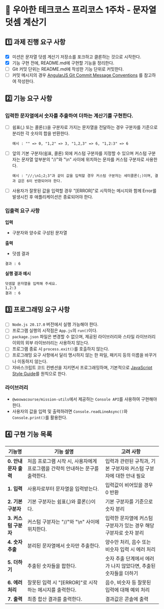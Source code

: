 # 📝 우아한 테크코스 프리코스 1주차 - 문자열 덧셈 계산기
## 1️⃣ 과제 진행 요구 사항
- [X] 미션은 문자열 덧셈 계산기 저장소를 포크하고 클론하는 것으로 시작한다.
- [X] 기능 구현 전에, README.md에 구현할 기능을 정리한다.
- [ ] Git 커밋 단위는 README.md에 작성한 기능 단위로 커밋한다.
- [ ] 커밋 메시지의 경우 [AngularJS Git Commit Message Conventions](https://gist.github.com/stephenparish/9941e89d80e2bc58a153) 를 참고하여 작성한다.
## 2️⃣ 기능 요구 사항
### 입력한 문자열에서 숫자를 추출하여 더하는 계산기를 구현한다.
- [ ] 쉼표(,) 또는 콜론(:)을 구분자로 가지는 문자열을 전달하는 경우 구분자를 기준으로 분리한 각 숫자의 합을 반환한다.

      예시 : "" => 0, "1,2" => 3, "1,2,3" => 6, "1,2:3" => 6

- [ ] 앞의 기본 구분자(쉼표, 콜론) 외에 커스텀 구분자를 지정할 수 있으며 커스텀 구분자는 문자열 앞부분의 "//"와 "\n" 사이에 위치하는 문자를 커스텀 구분자로 사용한다.
      
      예시 : "//;\n1;2;3"과 같이 값을 입력할 경우 커스텀 구분자는 세미콜론(;)이며, 결과 값은 6이 반환되어야 한다.
      
- [ ] 사용자가 잘못된 값을 입력할 경우 "[ERROR]"로 시작하는 메시지와 함께 Error를 발생시킨 후 애플리케이션은 종료되어야 한다.
### 입출력 요구 사항
**입력**
- 구분자와 양수로 구성된 문자열

**출력**
- 덧셈 결과
```
결과 : 6
```

**실행 결과 예시**
```
덧셈할 문자열을 입력해 주세요.
1,2:3
결과 : 6
```
## 3️⃣ 프로그래밍 요구 사항
- [ ] `Node.js 20.17.0` 버전에서 실행 가능해야 한다.
- [ ] 프로그램 실행의 시작점은 `App.js`의 `run()`이다.
- [ ] `package.json` 파일은 변경할 수 없으며, 제공된 라이브러리와 스타일 라이브러리 이외의 외부 라이브러리는 사용하지 않는다.
- [ ] 프로그램 종료 시 `process.exit()`를 호출하지 않는다.
- [ ] 프로그래밍 요구 사항에서 달리 명시하지 않는 한 파일, 패키지 등의 이름을 바꾸거나 이동하지 않는다.
- [ ] 자바스크립트 코드 컨벤션을 지키면서 프로그래밍하며, 기본적으로 [JavaScript Style Guide](https://github.com/woowacourse/woowacourse-docs/tree/main/styleguide/javascript)를 원칙으로 한다.
### 라이브러리
- `@woowacourse/mission-utils`에서 제공하는 `Console API`를 사용하여 구현해야 한다.
- 사용자의 값을 입력 및 출력하려면 `Console.readLineAsync()`와 `Console.print()`를 활용한다.
## 4️⃣ 구현 기능 목록
| 기능명 | 기능 설명 | 고려 사항 |
| --- | --- | --- |
| **0. 안내 문자 출력** | 처음 프로그램 시작 시, 사용자에게 프로그램을 간략히 안내하는 문구를 출력한다. | 입력과 관련된 규칙과, 기본 구분자와 커스텀 구분자에 대한 안내 필요 |
| **1. 입력** | 사용자로부터 문자열을 입력받는다. | 입력값이 비어있을 경우 0 반환 |
| **2. 기본 구분자** | 기본 구분자는 쉼표(,)와 콜론(:)이다. | 기본 구분자를 기준으로 숫자 분리 |
| **3. 커스텀 구분자** | 커스텀 구분자는 "//"와 "\n" 사이에 위치한다. | 입력한 문자열에 커스텀 구분자가 있는 경우 해당 구분자로 숫자 분리 |
| **4. 숫자 추출** | 분리된 문자열에서 숫자만 추출한다. | 양수만 처리, 음수 또는 비숫자 입력 시 에러 처리 |
| **5. 더하기** | 추출된 숫자들을 합한다. | 숫자 추출 단계에서 에러가 나지 않았다면, 추출된 숫자들을 더하기 |
| **6. 에러 처리** | 잘못된 입력 시 "[ERROR]"로 시작하는 메시지를 출력한다. | 음수, 비숫자 등 잘못된 입력에 대해 예외 처리 |
| **7. 출력** | 최종 합산 결과를 출력한다. | 결과값은 콘솔에 출력 |
